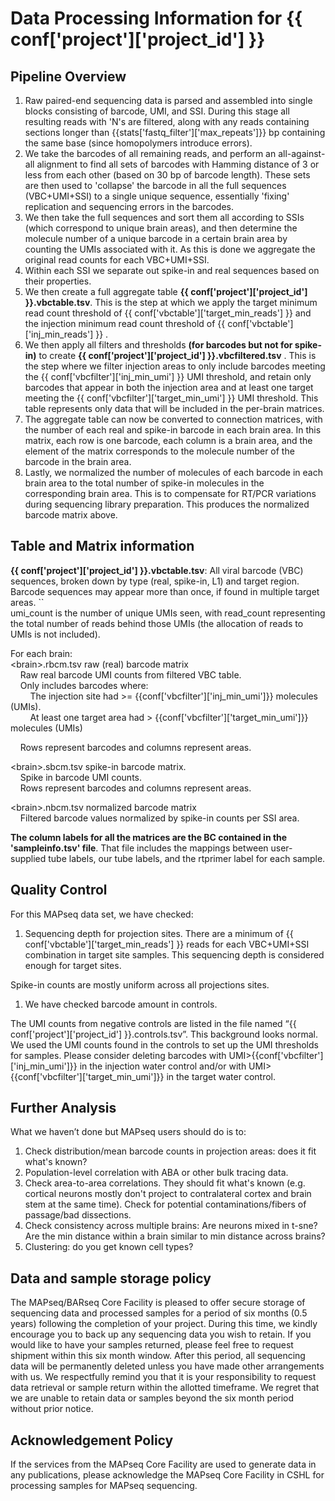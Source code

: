 
# Data Processing Information for {{ conf['project']['project_id'] }}

## Pipeline Overview

1. Raw paired-end sequencing data is parsed and assembled into single blocks consisting of barcode, UMI, and SSI. During this stage all resulting reads with 'N's are filtered, along with any reads containing sections longer than {{stats['fastq_filter']['max_repeats']}} bp containing the same base (since homopolymers introduce errors).    
1. We take the barcodes of all remaining reads, and perform an all-against-all alignment to find all sets of barcodes with Hamming distance of 3 or less from each other (based on 30 bp of barcode length). These sets are then used to 'collapse' the barcode in all the full sequences (VBC+UMI+SSI) to a single unique sequence, essentially 'fixing' replication and sequencing errors in the barcodes.   
1. We then take the full sequences and sort them all according to SSIs (which correspond to unique brain areas), and then determine the molecule number of a unique barcode in a certain brain area by counting the UMIs associated with it. As this is done we aggregate the original read counts for each VBC+UMI+SSI.   
1. Within each SSI we separate out spike-in and real sequences based on their properties.   
1. We then create a full aggregate table **{{ conf['project']['project_id'] }}.vbctable.tsv**. This is the step at which we apply the target minimum read count threshold of {{ conf['vbctable']['target_min_reads'] }} and the injection minimum read count threshold of {{ conf['vbctable']['inj_min_reads'] }}  .  
1. We then apply all filters and thresholds **(for barcodes but not for spike-in)** to create **{{ conf['project']['project_id'] }}.vbcfiltered.tsv** . This is the step where we filter injection areas to only include barcodes meeting the {{ conf['vbcfilter']['inj_min_umi'] }} UMI threshold, and retain only barcodes that appear in both the injection area and at least one target meeting the {{ conf['vbcfilter']['target_min_umi'] }} UMI threshold. This table represents only data that will be included in the per-brain matrices.     
1. The aggregate table can now be converted to connection matrices, with the number of each real and spike-in barcode in each brain area. In this matrix, each row is one barcode, each column is a brain area, and the element of the matrix corresponds to the molecule number of the barcode in the brain area.  
1. Lastly, we normalized the number of molecules of each barcode in each brain area to the total number of spike-in molecules in the corresponding brain area. This is to compensate for RT/PCR variations during sequencing library preparation. This produces the normalized barcode matrix above. 


## Table and Matrix information

**{{ conf['project']['project_id'] }}.vbctable.tsv**: All viral barcode (VBC) sequences, broken down by type (real, spike-in, L1) and target region.  
			Barcode sequences may appear more than once, if found in multiple target areas. \`\`  
umi\_count is the number of unique UMIs seen, with read\_count representing the total number of reads behind those UMIs (the allocation of reads to UMIs is not included). 

For each brain:  
\<brain\>.rbcm.tsv	raw (real) barcode matrix	  
&nbsp; &nbsp; Raw real barcode UMI counts from filtered VBC table.   
&nbsp; &nbsp; Only includes barcodes where:   
&nbsp; &nbsp; &nbsp; &nbsp; The injection site had \>= {{conf['vbcfilter']['inj_min_umi']}} molecules (UMIs).   
&nbsp; &nbsp; &nbsp; &nbsp; At least one target area had \> {{conf['vbcfilter']['target_min_umi']}} molecules (UMIs)

&nbsp; &nbsp; Rows represent barcodes and columns represent areas.  

\<brain\>.sbcm.tsv	spike-in barcode matrix.   
&nbsp; &nbsp; Spike in barcode UMI counts.   
&nbsp; &nbsp; Rows represent barcodes and columns represent areas. 

\<brain\>.nbcm.tsv	normalized barcode matrix  
&nbsp; &nbsp; Filtered barcode values normalized by spike-in counts per SSI area.

**The column labels for all the matrices are the BC<rtprimer> contained in the 'sampleinfo.tsv' file**. That file includes the mappings between user-supplied tube labels, our tube labels, and the rtprimer label for each sample. 


## Quality Control

 For this MAPseq data set, we have checked:

1. Sequencing depth for projection sites. 
   There are a minimum of {{ conf['vbctable']['target_min_reads'] }} reads for each VBC+UMI+SSI combination in target site samples. This sequencing depth is considered enough for target sites.

Spike-in counts are mostly uniform across all projections sites.  

1. We have checked barcode amount in controls. 

The UMI counts from negative controls are listed in the file named “{{ conf['project']['project_id'] }}.controls.tsv”. This background looks normal. We used the UMI counts found in the controls to set up the UMI thresholds for samples. Please consider deleting barcodes with UMI>{{conf['vbcfilter']['inj_min_umi']}} in the injection water control and/or with UMI>{{conf['vbcfilter']['target_min_umi']}} in the target water control.



## Further Analysis

What we haven’t done but MAPseq users should do is to:

1. Check distribution/mean barcode counts in projection areas: does it fit what's known?  
1. Population-level correlation with ABA or other bulk tracing data.  
1. Check area-to-area correlations. They should fit what's known (e.g. cortical neurons mostly don't project to contralateral cortex and brain stem at the same time). Check for potential contaminations/fibers of passage/bad dissections.   
1. Check consistency across multiple brains: Are neurons mixed in t-sne? Are the min distance within a brain similar to min distance across brains?  
1. Clustering: do you get known cell types?


## Data and sample storage policy
The MAPseq/BARseq Core Facility is pleased to offer secure storage of sequencing data and processed samples for a period of six months (0.5 years) following the completion of your project. During this time, we kindly encourage you to back up any sequencing data you wish to retain. If you would like to have your samples returned, please feel free to request shipment within this six month window. After this period, all sequencing data will be permanently deleted unless you have made other arrangements with us. We respectfully remind you that it is your responsibility to request data retrieval or sample return within the allotted timeframe. We regret that we are unable to retain data or samples beyond the six month period without prior notice.

## Acknowledgement Policy

If the services from the MAPseq Core Facility are used to generate data in any publications, please acknowledge the MAPseq Core Facility in CSHL for processing samples for MAPseq sequencing.


